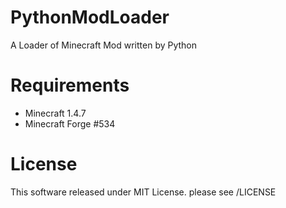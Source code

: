 PythonModLoader
=================

A Loader of Minecraft Mod written by Python

# Requirements
* Minecraft 1.4.7
* Minecraft Forge #534

# License
This software released under MIT License. please see /LICENSE
